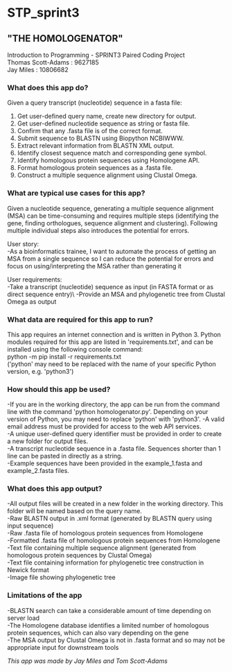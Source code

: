 # STP_sprint3

## **"THE HOMOLOGENATOR"**

Introduction to Programming - SPRINT3 Paired Coding Project\
Thomas Scott-Adams :  9627185\
Jay Miles          : 10806682


### **What does this app do?**

Given a query transcript (nucleotide) sequence in a fasta file:

1. Get user-defined query name, create new directory for output.
2. Get user-defined nucleotide sequence as string or fasta file.
3. Confirm that any .fasta file is of the correct format.
4. Submit sequence to BLASTN using Biopython NCBIWWW.
5. Extract relevant information from BLASTN XML output.
6. Identify closest sequence match and corresponding gene symbol.
7. Identify homologous protein sequences using Homologene API.
8. Format homologous protein sequences as a .fasta file.
9. Construct a multiple sequence alignment using Clustal Omega.


### **What are typical use cases for this app?**
Given a nucleotide sequence, generating a multiple sequence alignment (MSA) can be time-consuming and requires multiple steps (identifying the gene, finding orthologues, sequence alignment and clustering). Following multiple individual steps also introduces the potential for errors.

User story:\
-As a bioinformatics trainee, I want to automate the process of getting an MSA from a single sequence so I can reduce the potential for errors and focus on using/interpreting the MSA rather than generating it

User requirements:\
-Take a transcript (nucleotide) sequence as input (in FASTA format or as direct sequence entry)\ 
-Provide an MSA and phylogenetic tree from Clustal Omega as output


### **What data are required for this app to run?**
This app requires an internet connection and is written in Python 3. Python modules required for this app are listed in 'requirements.txt', and can be installed using the following console command:\
python -m pip install -r requirements.txt\
('python' may need to be replaced with the name of your specific Python version, e.g. 'python3')


### **How should this app be used?**
-If you are in the working directory, the app can be run from the command line with the command 'python homologenator.py'. Depending on your version of Python, you may need to replace 'python' with 'python3'.
-A valid email address must be provided for access to the web API services.\
-A unique user-defined query identifier must be provided in order to create a new folder for output files.\
-A transcript nucleotide sequence in a .fasta file. Sequences shorter than 1 line can be pasted in directly as a string.\
-Example sequences have been provided in the example_1.fasta and example_2.fasta files.


### **What does this app output?**
-All output files will be created in a new folder in the working directory. This folder will be named based on the query name.\
-Raw BLASTN output in .xml format (generated by BLASTN query using input sequence)\
-Raw .fasta file of homologous protein sequences from Homologene\
-Formatted .fasta file of homologous protein sequences from Homologene\
-Text file containing multiple sequence alignment (generated from homologous protein sequences by Clustal Omega)\
-Text file containing information for phylogenetic tree construction in Newick format\
-Image file showing phylogenetic tree


### **Limitations of the app**
-BLASTN search can take a considerable amount of time depending on server load\
-The Homologene database identifies a limited number of homologous protein sequences, which can also vary depending on the gene\
-The MSA output by Clustal Omega is not in .fasta format and so may not be appropriate input for downstream tools


*This app was made by Jay Miles and Tom Scott-Adams*
